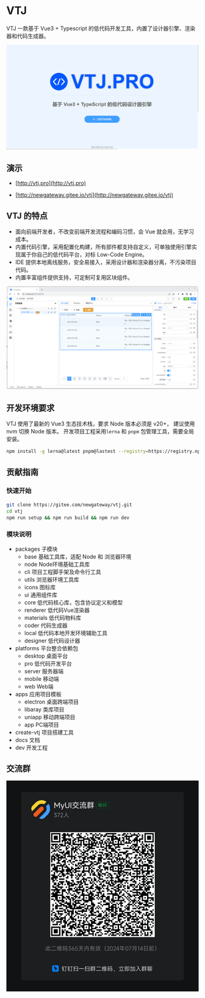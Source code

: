 # VTJ

VTJ 一款基于 Vue3 + Typescript 的低代码开发工具，内置了设计器引擎、渲染器和代码生成器。

![VTJ.PRO](dev/public/startup.png)

## 演示

- [http://vtj.pro](http://vtj.pro)

- [http://newgateway.gitee.io/vtj](http://newgateway.gitee.io/vtj)

## VTJ 的特点

- 面向前端开发者，不改变前端开发流程和编码习惯，会 Vue 就会用，无学习成本。
- 内置代码引擎，采用配置化构建，所有部件都支持自定义，可单独使用引擎实现属于你自己的低代码平台，对标 Low-Code Engine。
- IDE 提供本地离线服务，安全易接入，采用设计器和渲染器分离，不污染项目代码。
- 内置丰富组件提供支持，可定制可复用区块组件。

![输入图片说明](dev/public/preview.png)

## 开发环境要求

VTJ 使用了最新的 Vue3 生态技术栈，要求 Node 版本必须是 v20+， 建议使用 nvm 切换 Node 版本。
开发项目工程采用`lerna` 和 `pnpm` 包管理工具，需要全局安装。

```sh
npm install -g lerna@latest pnpm@lastest --registry=https://registry.npmmirror.com
```

## 贡献指南

### 快速开始

```sh
git clone https://gitee.com/newgateway/vtj.git
cd vtj
npm run setup && npm run build && npm run dev
```

### 模块说明

- packages 子模块
  - base 基础工具库，适配 Node 和 浏览器环境
  - node Node环境基础工具库
  - cli 项目工程脚手架及命令行工具
  - utils 浏览器环境工具库
  - icons 图标库
  - ui 通用组件库
  - core 低代码核心库，包含协议定义和模型
  - renderer 低代码Vue渲染器
  - materials 低代码物料库
  - coder 代码生成器
  - local 低代码本地开发环境辅助工具
  - designer 低代码设计器
- platforms 平台整合依赖包
  - desktop 桌面平台
  - pro 低代码开发平台
  - server 服务器端
  - mobile 移动端
  - web Web端
- apps 应用项目模板
  - electron 桌面跨端项目
  - libaray 类库项目
  - uniapp 移动跨端项目
  - app PC端项目
- create-vtj 项目搭建工具
- docs 文档
- dev 开发工程

## 交流群

![输入图片说明](dev/public/ding.jpg)
